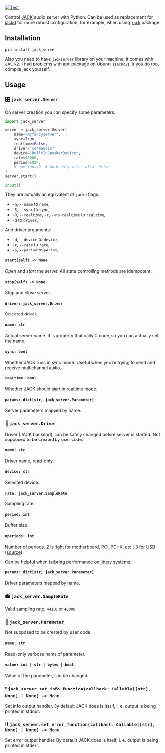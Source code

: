 [![Test](https://github.com/vrslev/jack_server/actions/workflows/test.yml/badge.svg)](https://github.com/vrslev/jack_server/actions/workflows/test.yml)

Control [JACK](https://jackaudio.org/) audio server with Python.
Can be used as replacement for [jackd](https://manpages.debian.org/buster/jackd2/jackd.1.en.html) for more robust configuration, for example, when using [`jack`](https://github.com/spatialaudio/jackclient-python) package.

## Installation

`pip install jack_server`

Also you need to have `jackserver` library on your machine, it comes with [JACK2](https://github.com/jackaudio/jack2). I had problems with apt-package on Ubuntu (`jackd2`), if you do too, compile jack yourself.

## Usage

### 🎛 `jack_server.Server`

On server creation you _can_ specify some parameters:

```python
import jack_server

server = jack_server.Server(
    name="myfancyserver",
    sync=True,
    realtime=False,
    driver="coreaudio",
    device="BuiltInSpeakerDevice",
    rate=48000,
    period=1024,
    # nperiods=2  # Work only with `alsa` driver
)
server.start()

input()
```

They are actually an equivalent of `jackd` flags:

- `-n`, `--name` to `name`,
- `-S`, `--sync` to `sync`,
- `-R`, `--realtime`, `-r`, `--no-realtime` to `realtime`,
- `-d` to `driver`,

And driver arguments:

- `-d`, `--device` to `device`,
- `-r`, `--rate` to `rate`,
- `-p`, `--period` to `period`,

#### `start(self) -> None`

_Open_ and _start_ the server. All state controlling methods are idempotent.

#### `stop(self) -> None`

Stop and close server.

#### `driver: jack_server.Driver`

Selected driver.

#### `name: str`

Actual server name. It is property that calls C code, so you can actually set the name.

#### `sync: bool`

Whether JACK runs in sync mode. Useful when you`re trying to send and receive multichannel audio.

#### `realtime: bool`

Whether JACK should start in realtime mode.

#### `params: dict[str, jack_server.Parameter]`

Server parameters mapped by name.

### 💼 `jack_server.Driver`

Driver (JACK backend), can be safely changed before server is started. Not supposed to be created by user code.

#### `name: str`

Driver name, read-only.

#### `device: str`

Selected device.

#### `rate: jack_server.SampleRate`

Sampling rate.

#### `period: int`

Buffer size.

#### `nperiods: int`

Number of periods. 2 is right for motherboard, PCI, PCI-X, etc.; 3 for USB ([source](https://wiki.archlinux.org/title/JACK_Audio_Connection_Kit)).

Can be helpful when tailoring performance on jittery systems.

#### `params: dict[str, jack_server.Parameter]`

Driver parameters mapped by name.

### 📻 `jack_server.SampleRate`

Valid sampling rate, `44100` or `48000`.

### 🔻 `jack_server.Parameter`

Not supposed to be created by user code.

#### `name: str`

Read-only verbose name of parameter.

#### `value: int | str | bytes | bool`

Value of the parameter, can be changed.

### ❗️ `jack_server.set_info_function(callback: Callable[[str], None] | None) -> None`

Set info output handler. By default JACK does is itself, i. e. output is being printed in stdout.

### ‼️ `jack_server.set_error_function(callback: Callable[[str], None] | None) -> None`

Set error output handler. By default JACK does is itself, i. e. output is being printed in stderr.
